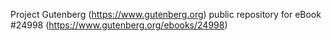 Project Gutenberg (https://www.gutenberg.org) public repository for eBook #24998 (https://www.gutenberg.org/ebooks/24998)
